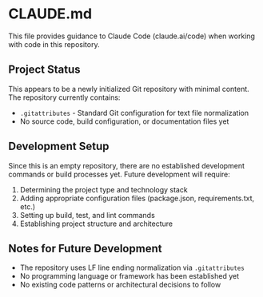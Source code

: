 # CLAUDE.md

This file provides guidance to Claude Code (claude.ai/code) when working with code in this repository.

## Project Status

This appears to be a newly initialized Git repository with minimal content. The repository currently contains:

- `.gitattributes` - Standard Git configuration for text file normalization
- No source code, build configuration, or documentation files yet

## Development Setup

Since this is an empty repository, there are no established development commands or build processes yet. Future development will require:

1. Determining the project type and technology stack
2. Adding appropriate configuration files (package.json, requirements.txt, etc.)
3. Setting up build, test, and lint commands
4. Establishing project structure and architecture

## Notes for Future Development

- The repository uses LF line ending normalization via `.gitattributes`
- No programming language or framework has been established yet
- No existing code patterns or architectural decisions to follow